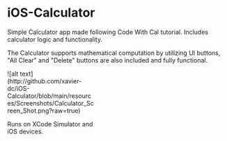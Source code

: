 # iOS-Calculator

Simple Calculator app made following Code With Cal tutorial. Includes calculator logic and functionality.

The Calculator supports mathematical computation by utilizing UI buttons, "All Clear" and "Delete" buttons are also included and fully functional.

<div style="width: 200px; height: 200px">
![alt text](http://github.com/xavier-dc/iOS-Calculator/blob/main/resources/Screenshots/Calculator_Screen_Shot.png?raw=true)
<div>

Runs on XCode Simulator and iOS devices.

